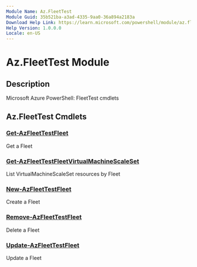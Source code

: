```yaml
---
Module Name: Az.FleetTest
Module Guid: 35b521ba-a3ad-4335-9aa0-36a894a2183a
Download Help Link: https://learn.microsoft.com/powershell/module/az.fleettest
Help Version: 1.0.0.0
Locale: en-US
---
```


# Az.FleetTest Module
## Description
Microsoft Azure PowerShell: FleetTest cmdlets

## Az.FleetTest Cmdlets
### [Get-AzFleetTestFleet](Get-AzFleetTestFleet.md)
Get a Fleet

### [Get-AzFleetTestFleetVirtualMachineScaleSet](Get-AzFleetTestFleetVirtualMachineScaleSet.md)
List VirtualMachineScaleSet resources by Fleet

### [New-AzFleetTestFleet](New-AzFleetTestFleet.md)
Create a Fleet

### [Remove-AzFleetTestFleet](Remove-AzFleetTestFleet.md)
Delete a Fleet

### [Update-AzFleetTestFleet](Update-AzFleetTestFleet.md)
Update a Fleet

